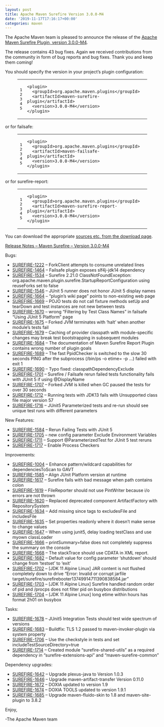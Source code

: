 ```yaml
---
layout: post
title: Apache Maven Surefire Version 3.0.0-M4
date: '2019-11-17T17:16:17+00:00'
categories: maven
---
```

<div class="entry-content"><p>The Apache Maven team is pleased to announce the release of the
  <a href="https://maven.apache.org/plugins/maven-surefire-plugin/">Apache Maven Surefire Plugin, version 3.0.0-M4</a>.</p>

  <p>The release contains 43 bug fixes.
    Again we received contributions from the community in form of bug reports
    and bug fixes. Thank you and keep them coming!</p>

  <p>You should specify the version in your project&rsquo;s plugin configuration:</p>

  <figure class='code'><figcaption><span></span></figcaption><div class="highlight"><table><tr><td class="gutter"><pre class="line-numbers"><span class='line-number'>1</span>
<span class='line-number'>2</span>
<span class='line-number'>3</span>
<span class='line-number'>4</span>
<span class='line-number'>5</span>
</pre></td><td class='code'><pre><code class='xml'><span class='line'><span class="nt">&lt;plugin&gt;</span>
</span><span class='line'>  <span class="nt">&lt;groupId&gt;</span>org.apache.maven.plugins<span class="nt">&lt;/groupId&gt;</span>
</span><span class='line'>  <span class="nt">&lt;artifactId&gt;</span>maven-surefire-plugin<span class="nt">&lt;/artifactId&gt;</span>
</span><span class='line'>  <span class="nt">&lt;version&gt;</span>3.0.0-M4<span class="nt">&lt;/version&gt;</span>
</span><span class='line'><span class="nt">&lt;/plugin&gt;</span>
</span></code></pre></td></tr></table></div></figure>


  <p>or for failsafe:</p>

  <figure class='code'><figcaption><span></span></figcaption><div class="highlight"><table><tr><td class="gutter"><pre class="line-numbers"><span class='line-number'>1</span>
<span class='line-number'>2</span>
<span class='line-number'>3</span>
<span class='line-number'>4</span>
<span class='line-number'>5</span>
</pre></td><td class='code'><pre><code class='xml'><span class='line'><span class="nt">&lt;plugin&gt;</span>
</span><span class='line'>  <span class="nt">&lt;groupId&gt;</span>org.apache.maven.plugins<span class="nt">&lt;/groupId&gt;</span>
</span><span class='line'>  <span class="nt">&lt;artifactId&gt;</span>maven-failsafe-plugin<span class="nt">&lt;/artifactId&gt;</span>
</span><span class='line'>  <span class="nt">&lt;version&gt;</span>3.0.0-M4<span class="nt">&lt;/version&gt;</span>
</span><span class='line'><span class="nt">&lt;/plugin&gt;</span>
</span></code></pre></td></tr></table></div></figure>


  <p>or for surefire-report:</p>

  <figure class='code'><figcaption><span></span></figcaption><div class="highlight"><table><tr><td class="gutter"><pre class="line-numbers"><span class='line-number'>1</span>
<span class='line-number'>2</span>
<span class='line-number'>3</span>
<span class='line-number'>4</span>
<span class='line-number'>5</span>
</pre></td><td class='code'><pre><code class='xml'><span class='line'><span class="nt">&lt;plugin&gt;</span>
</span><span class='line'>  <span class="nt">&lt;groupId&gt;</span>org.apache.maven.plugins<span class="nt">&lt;/groupId&gt;</span>
</span><span class='line'>  <span class="nt">&lt;artifactId&gt;</span>maven-surefire-report-plugin<span class="nt">&lt;/artifactId&gt;</span>
</span><span class='line'>  <span class="nt">&lt;version&gt;</span>3.0.0-M4<span class="nt">&lt;/version&gt;</span>
</span><span class='line'><span class="nt">&lt;/plugin&gt;</span>
</span></code></pre></td></tr></table></div></figure>


  <p>You can download the appropriate <a href="https://maven.apache.org/surefire/download.cgi">sources etc. from the download page</a>.</p>

  <!-- more -->


  <p><a href="https://issues.apache.org/jira/secure/ReleaseNote.jspa?projectId=12317927&amp;version=12344668">Release Notes &ndash; Maven Surefire &ndash; Version 3.0.0-M4</a></p>

  <p>Bugs:</p>

  <ul>
    <li><a href="https://issues.apache.org/jira/browse/SUREFIRE-1222">SUREFIRE-1222</a> &ndash; ForkClient attempts to consume unrelated lines</li>
    <li><a href="https://issues.apache.org/jira/browse/SUREFIRE-1464">SUREFIRE-1464</a> &ndash; Failsafe plugin exposes slf4j-jdk14 dependency</li>
    <li><a href="https://issues.apache.org/jira/browse/SUREFIRE-1534">SUREFIRE-1534</a> &ndash; Surefire 2.21.0 ClassNotFoundException: org.apache.maven.plugin.surefire.StartupReportConfiguration using reuseForks set to false</li>
    <li><a href="https://issues.apache.org/jira/browse/SUREFIRE-1546">SUREFIRE-1546</a> &ndash; JUnit 5 runner does not honor JUnit 5 display names</li>
    <li><a href="https://issues.apache.org/jira/browse/SUREFIRE-1664">SUREFIRE-1664</a> &ndash; &ldquo;plugin&rsquo;s wiki page&rdquo; points to non-existing web page</li>
    <li><a href="https://issues.apache.org/jira/browse/SUREFIRE-1669">SUREFIRE-1669</a> &ndash; POJO tests do not call fixture methods setUp and tearDown and test instances are not new between tests</li>
    <li><a href="https://issues.apache.org/jira/browse/SUREFIRE-1670">SUREFIRE-1670</a> &ndash; wrong &ldquo;Filtering by Test Class Names&rdquo; in failsafe &ldquo;Using JUnit 5 Platform&rdquo; page</li>
    <li><a href="https://issues.apache.org/jira/browse/SUREFIRE-1675">SUREFIRE-1675</a> &ndash; Forked JVM terminates with &lsquo;halt&rsquo; when another module&rsquo;s tests fail</li>
    <li><a href="https://issues.apache.org/jira/browse/SUREFIRE-1679">SUREFIRE-1679</a> &ndash; Caching of provider classpath with module-specific changes may break test bootstrapping in subsequent modules</li>
    <li><a href="https://issues.apache.org/jira/browse/SUREFIRE-1684">SUREFIRE-1684</a> &ndash; The documentation of Maven Surefire Report Plugin contains wrong number of plugin goals</li>
    <li><a href="https://issues.apache.org/jira/browse/SUREFIRE-1689">SUREFIRE-1689</a> &ndash; The fast PpidChecker is switched to the slow 30 seconds PING after the subprocess (/bin/ps -o etime= -p &hellip;) failed with exit 1</li>
    <li><a href="https://issues.apache.org/jira/browse/SUREFIRE-1690">SUREFIRE-1690</a> &ndash; Typo fixed: classpathDependencyExclude</li>
    <li><a href="https://issues.apache.org/jira/browse/SUREFIRE-1701">SUREFIRE-1701</a> &ndash; Surefire / Failsafe rerun failed tests functionality fails with JUnit 5 if using @DisplayName</li>
    <li><a href="https://issues.apache.org/jira/browse/SUREFIRE-1707">SUREFIRE-1707</a> &ndash; Forked JVM is killed when GC paused the tests for over 30 seconds</li>
    <li><a href="https://issues.apache.org/jira/browse/SUREFIRE-1712">SUREFIRE-1712</a> &ndash; Running tests with JDK13 fails with Unsupported class file major version 57</li>
    <li><a href="https://issues.apache.org/jira/browse/SUREFIRE-1716">SUREFIRE-1716</a> &ndash; JUnit5 Parameterized tests and re-run should see unique test runs with different parameters</li>
  </ul>


  <p>New Features:</p>

  <ul>
    <li><a href="https://issues.apache.org/jira/browse/SUREFIRE-1584">SUREFIRE-1584</a> &ndash; Rerun Failing Tests with JUnit 5</li>
    <li><a href="https://issues.apache.org/jira/browse/SUREFIRE-1705">SUREFIRE-1705</a> &ndash; new config parameter Exclude Environment Variables</li>
    <li><a href="https://issues.apache.org/jira/browse/SUREFIRE-1711">SUREFIRE-1711</a> &ndash; Support @ParameterizedTest for JUnit 5 test reruns</li>
    <li><a href="https://issues.apache.org/jira/browse/SUREFIRE-1717">SUREFIRE-1717</a> &ndash; Enable Process Checkers</li>
  </ul>


  <p>Improvements:</p>

  <ul>
    <li><a href="https://issues.apache.org/jira/browse/SUREFIRE-1004">SUREFIRE-1004</a> &ndash; Enhance pattern/wildcard capabilities for dependenciesToScan to GAVT</li>
    <li><a href="https://issues.apache.org/jira/browse/SUREFIRE-1585">SUREFIRE-1585</a> &ndash; Align JUnit Platform version at runtime</li>
    <li><a href="https://issues.apache.org/jira/browse/SUREFIRE-1617">SUREFIRE-1617</a> &ndash; Surefire fails with bad message when path contains colon</li>
    <li><a href="https://issues.apache.org/jira/browse/SUREFIRE-1619">SUREFIRE-1619</a> &ndash; FileReporter should not use PintWriter because i/o errors are not thrown</li>
    <li><a href="https://issues.apache.org/jira/browse/SUREFIRE-1620">SUREFIRE-1620</a> &ndash; Replaced deprecated component ArtifactFactory with RepositorySystem</li>
    <li><a href="https://issues.apache.org/jira/browse/SUREFIRE-1634">SUREFIRE-1634</a> &ndash; Add missing since tags to excludesFile and includesFile</li>
    <li><a href="https://issues.apache.org/jira/browse/SUREFIRE-1635">SUREFIRE-1635</a> &ndash; Set properties readonly where it doesn&rsquo;t make sense to change values</li>
    <li><a href="https://issues.apache.org/jira/browse/SUREFIRE-1647">SUREFIRE-1647</a> &ndash; When using junit5, delay loading testClass and use myown classLoader</li>
    <li><a href="https://issues.apache.org/jira/browse/SUREFIRE-1666">SUREFIRE-1666</a> &ndash; printSummary=false does not completely suppress the summary on the console</li>
    <li><a href="https://issues.apache.org/jira/browse/SUREFIRE-1668">SUREFIRE-1668</a> &ndash; The stackTrace should use CDATA in XML report.</li>
    <li><a href="https://issues.apache.org/jira/browse/SUREFIRE-1682">SUREFIRE-1682</a> &ndash; Default value for config parameter &lsquo;shutdown&rsquo; should change from &lsquo;testset&rsquo; to &lsquo;exit&rsquo;</li>
    <li><a href="https://issues.apache.org/jira/browse/SUREFIRE-1702">SUREFIRE-1702</a> &ndash; [JDK 11 Alpine Linux] JAR content is not flushed completely down to drive &ldquo;Error: Invalid or corrupt jarfile target/surefire/surefirebooter13749914711390838584.jar&rdquo;</li>
    <li><a href="https://issues.apache.org/jira/browse/SUREFIRE-1703">SUREFIRE-1703</a> &ndash; [JDK 11 Alpine Linux] Surefire handled random order of pid and /procps does not filter pid on busybox distributions</li>
    <li><a href="https://issues.apache.org/jira/browse/SUREFIRE-1704">SUREFIRE-1704</a> &ndash; [JDK 11 Alpine Linux] long etime within hours has format 2h01 on busybox</li>
  </ul>


  <p>Tasks:</p>

  <ul>
    <li><a href="https://issues.apache.org/jira/browse/SUREFIRE-1678">SUREFIRE-1678</a> &ndash; JUnit5 Integration Tests should test wide spectrum of versions</li>
    <li><a href="https://issues.apache.org/jira/browse/SUREFIRE-1683">SUREFIRE-1683</a> &ndash; Buildfix: TLS 1.2 passed to maven-invoker-plugin via system property</li>
    <li><a href="https://issues.apache.org/jira/browse/SUREFIRE-1706">SUREFIRE-1706</a> &ndash; Use the checkstyle in tests and set includeTestSourceDirectory=true</li>
    <li><a href="https://issues.apache.org/jira/browse/SUREFIRE-1714">SUREFIRE-1714</a> &ndash; Created module &ldquo;surefire-shared-utils&rdquo; as a required dependency in &ldquo;surefire-extensions-api&rdquo; and &ldquo;maven-surefire-common&rdquo;</li>
  </ul>


  <p>Dependency upgrades:</p>

  <ul>
    <li><a href="https://issues.apache.org/jira/browse/SUREFIRE-1642">SUREFIRE-1642</a> &ndash; Upgrade plexus-java to Version 1.0.3</li>
    <li><a href="https://issues.apache.org/jira/browse/SUREFIRE-1646">SUREFIRE-1646</a> &ndash; Upgrade maven-artifact-transfer Version 0.11.0</li>
    <li><a href="https://issues.apache.org/jira/browse/SUREFIRE-1672">SUREFIRE-1672</a> &ndash; DOXIA updated to version 1.9</li>
    <li><a href="https://issues.apache.org/jira/browse/SUREFIRE-1674">SUREFIRE-1674</a> &ndash; DOXIA TOOLS updated to version 1.9.1</li>
    <li><a href="https://issues.apache.org/jira/browse/SUREFIRE-1685">SUREFIRE-1685</a> &ndash; Upgrade maven-fluido-skin to 1.8 and maven-site-plugin to 3.8.2</li>
  </ul>


  <p>Enjoy,</p>

  <p>-The Apache Maven team</p>
</div>

